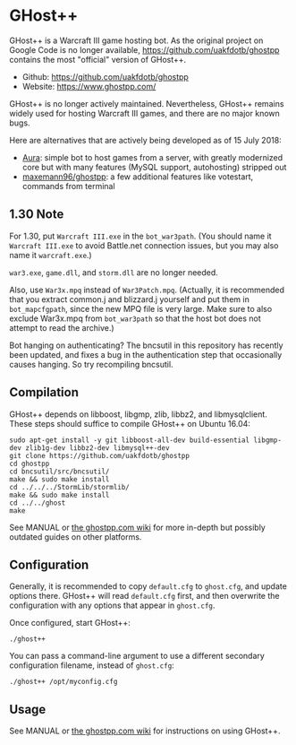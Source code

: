 GHost++
=======

GHost++ is a Warcraft III game hosting bot. As the original project on Google Code is no longer available, https://github.com/uakfdotb/ghostpp contains the most "official" version of GHost++.

* Github: https://github.com/uakfdotb/ghostpp
* Website: https://www.ghostpp.com/

GHost++ is no longer actively maintained. Nevertheless, GHost++ remains widely used for hosting Warcraft III games, and there are no major known bugs.

Here are alternatives that are actively being developed as of 15 July 2018:

* [Aura](https://github.com/Josko/aura-bot/): simple bot to host games from a server, with greatly modernized core but with many features (MySQL support, autohosting) stripped out
* [maxemann96/ghostpp](https://github.com/maxemann96/ghostpp): a few additional features like votestart, commands from terminal

1.30 Note
---------

For 1.30, put `Warcraft III.exe` in the `bot_war3path`. (You should name it `Warcraft III.exe` to avoid Battle.net connection issues, but you may also name it `warcraft.exe`.)

`war3.exe`, `game.dll`, and `storm.dll` are no longer needed.

Also, use `War3x.mpq` instead of `War3Patch.mpq`. (Actually, it is recommended that you extract common.j and blizzard.j yourself and put them in `bot_mapcfgpath`, since the new MPQ file is very large. Make sure to also exclude War3x.mpq from `bot_war3path` so that the host bot does not attempt to read the archive.)

Bot hanging on authenticating? The bncsutil in this repository has recently been updated, and fixes a bug in the authentication step that occasionally causes hanging. So try recompiling bncsutil.

Compilation
-----------

GHost++ depends on libboost, libgmp, zlib, libbz2, and libmysqlclient. These steps should suffice to compile GHost++ on Ubuntu 16.04:

	sudo apt-get install -y git libboost-all-dev build-essential libgmp-dev zlib1g-dev libbz2-dev libmysql++-dev
	git clone https://github.com/uakfdotb/ghostpp
	cd ghostpp
	cd bncsutil/src/bncsutil/
	make && sudo make install
	cd ../../../StormLib/stormlib/
	make && sudo make install
	cd ../../ghost
	make

See MANUAL or [the ghostpp.com wiki](https://www.ghostpp.com/wiki/index.php?title=Main_Page) for more in-depth but possibly outdated guides on other platforms.

Configuration
-------------

Generally, it is recommended to copy `default.cfg` to `ghost.cfg`, and update options there. GHost++ will read `default.cfg` first, and then overwrite the configuration with any options that appear in `ghost.cfg`.

Once configured, start GHost++:

	./ghost++

You can pass a command-line argument to use a different secondary configuration filename, instead of `ghost.cfg`:

	./ghost++ /opt/myconfig.cfg

Usage
-----

See MANUAL or [the ghostpp.com wiki](https://www.ghostpp.com/wiki/index.php?title=Main_Page) for instructions on using GHost++.
